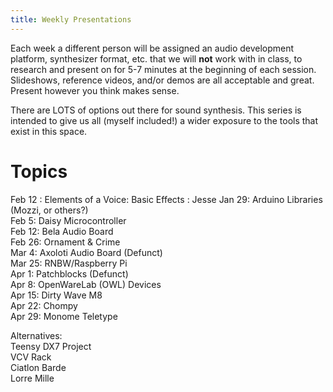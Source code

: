 ```yaml
---
title: Weekly Presentations
---
```


Each week a different person will be assigned an audio development platform, synthesizer format, etc. that we will **not** work with in class, to research and present on for 5-7 minutes at the beginning of each session. Slideshows, reference videos, and/or demos are all acceptable and great. Present however you think makes sense.

There are LOTS of options out there for sound synthesis. This series is intended to give us all (myself included!) a wider exposure to the tools that exist in this space.

# Topics

Feb 12
: Elements of a Voice: Basic Effects
: Jesse
Jan 29: Arduino Libraries (Mozzi, or others?)  
Feb 5: Daisy Microcontroller  
Feb 12: Bela Audio Board  
Feb 26: Ornament & Crime  
Mar 4: Axoloti Audio Board (Defunct)  
Mar 25: RNBW/Raspberry Pi  
Apr 1: Patchblocks (Defunct)  
Apr 8: OpenWareLab (OWL) Devices  
Apr 15: Dirty Wave M8  
Apr 22: Chompy  
Apr 29: Monome Teletype

Alternatives:  
Teensy DX7 Project  
VCV Rack  
Ciatlon Barde  
Lorre Mille
